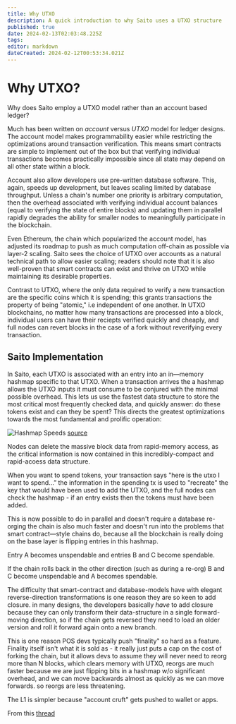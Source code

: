 ```yaml
---
title: Why UTXO
description: A quick introduction to why Saito uses a UTXO structure
published: true
date: 2024-02-13T02:03:48.225Z
tags: 
editor: markdown
dateCreated: 2024-02-12T00:53:34.021Z
---
```


# Why UTXO?

Why does Saito employ a UTXO model rather than an account based ledger?

Much has been written on *account* versus *UTXO* model for ledger designs. The account model makes programmability easier while restricting the optimizations around transaction verification. This means smart contracts are simple to implement out of the box but that verifying individual transactions becomes practically impossible since all state may depend on all other state within a block.

Account also allow developers use pre-written database software. This, again, speeds up development, but leaves scaling limited by database throughput. Unless a chain's number one priority is arbitrary computation, then the overhead associated with verifying individual account balances (equal to verifying the state of entire blocks) and updating them in parallel rapidly degrades the ability for smaller nodes to meaningfully participate in the blockchain.

Even Ethereum, the chain which popularized the account model, has adjusted its roadmap to push as much computation off-chain as possible via layer-2 scaling. Saito sees the choice of UTXO over accounts as a natural technical path to allow easier scaling; readers should note that it is also well-proven that smart contracts can exist and thrive on UTXO while maintaining its desirable properties.

Contrast to UTXO, where the only data required to verify a new transaction are the specific coins which it is spending; this grants transactions the property of being "atomic," i.e independent of one another. In UTXO blockchains, no matter how many transactions are processed into a block, individual users can have their reciepts verified quickly and cheaply, and full nodes can revert blocks in the case of a fork without reverifying every transaction.

## Saito Implementation

In Saito, each UTXO is associated with an entry into an in—memory hashmap specific to that UTXO. When a transaction arrives the a hashmap allows the UTXO inputs it must consume to be conjured with the minimal possible overhead. This lets us use the fastest data structure to store the most critical most frequently checked data, and quickly answer: do these tokens exist and can they be spent? This directs the greatest optimizations towards the most fundamental and prolific operation:

![Hashmap Speeds](https://pbs.twimg.com/media/GGETcXlX0AAD6I2?format=jpg&name=small)
[source](https://tessil.github.10/2616/68/29/benchmark-hopscotch-map.html)

Nodes can delete the massive block data from rapid-memory access, as the critical information is now contained in this incredibly-compact and rapid-acoess data structure.

When you want to spend tokens, your transaction says "here is the utxo I want to spend...” the information in the spending tx is used to "recreate" the key that would have been used to add the UTXO, and the full nodes can check the hashmap - if an entry exists then the tokens must have been added.

This is now possible to do in parallel and doesn't require a database re-orging the chain is also much faster and doesn't run into the problems that smart contract—style chains do, because all the blockchain is really doing on the base layer is flipping entries in this hashmap.

Entry A becomes unspendable and entries B and C become spendable.

If the chain rolls back in the other direction (such as during a re-org) B and C become unspendable and A becomes spendable.

The difficulty that smart-contract and database-models have with elegant reverse-direction transformations is one reason they are so keen to add closure.
in many designs, the developers basically *have* to add closure because they can only transform their data-structure in a single forward-moving direction, so if the chain gets reversed they need to load an older version and roll it forward again onto a new branch.

This is one reason POS devs typically push ”finality" so hard as a feature. Finality itself isn't what it is sold as - it really just puts a cap on the cost of forking the chain, but it allows devs to assume they will never need to reorg more than N blocks, which clears memory with UTXO, reorgs are much faster because we are just flipping bits in a hashmap w/o significant overhead, and we can move backwards almost as quickly as we can move forwards. so reorgs are less threatening.

The L1 is simpler because "account cruft" gets pushed to wallet or apps.

From this [thread](https://twitter.com/dlancashi/status/1756705883029934464)  